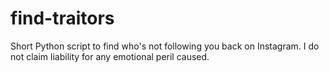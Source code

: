 # find-traitors
Short Python script to find who's not following you back on Instagram. I do not claim liability for any emotional peril caused.
